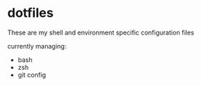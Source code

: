 dotfiles
========
These are my shell and environment specific configuration files

currently managing:

* bash
* zsh
* git config
